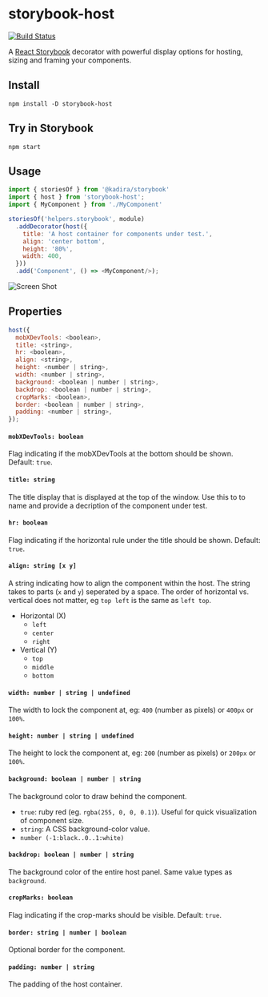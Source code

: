 # storybook-host
[![Build Status](https://travis-ci.org/philcockfield/storybook-host.svg?branch=master)](https://travis-ci.org/philcockfield/storybook-host)

A [React Storybook](https://getstorybook.io/) decorator with powerful display options for 
hosting, sizing and framing your components.




## Install

    npm install -D storybook-host

## Try in Storybook

    npm start

## Usage

```js
import { storiesOf } from '@kadira/storybook'
import { host } from 'storybook-host';
import { MyComponent } from './MyComponent'

storiesOf('helpers.storybook', module)
  .addDecorator(host({
    title: 'A host container for components under test.',
    align: 'center bottom',
    height: '80%',
    width: 400,
  }))
  .add('Component', () => <MyComponent/>);

```

![Screen Shot](https://cloud.githubusercontent.com/assets/185555/19583290/dc0041fc-9797-11e6-9893-62bb03822eca.png)




## Properties

```js
host({
  mobXDevTools: <boolean>,
  title: <string>,
  hr: <boolean>,
  align: <string>,
  height: <number | string>,
  width: <number | string>,
  background: <boolean | number | string>,
  backdrop: <boolean | number | string>,
  cropMarks: <boolean>,
  border: <boolean | number | string>,
  padding: <number | string>,
});
```
#### `mobXDevTools: boolean`
Flag indicating if the mobXDevTools at the bottom should be shown.  Default: `true`.

#### `title: string`
The title display that is displayed at the top of the window.
Use this to to name and provide a decription of the component under test.

#### `hr: boolean`
Flag indicating if the horizontal rule under the title should be shown.  Default: `true`.

#### `align: string [x y]`
A string indicating how to align the component within the host. The string takes to parts (`x` and `y`) 
seperated by a space. The order of horizontal vs. vertical does not matter, 
eg `top left` is the same as `left top`.

- Horizontal (X)
    - `left`
    - `center`
    - `right`
- Vertical (Y)
    - `top`
    - `middle`
    - `bottom`


#### `width: number | string | undefined`
The width to lock the component at, eg: `400` (number as pixels) or `400px` or `100%`.

#### `height: number | string | undefined`
The height to lock the component at, eg: `200` (number as pixels) or `200px` or `100%`.

#### `background: boolean | number | string`
The background color to draw behind the component.
- `true`: ruby red (eg. `rgba(255, 0, 0, 0.1)`).  Useful for quick visualization of component size.  
- `string`: A CSS background-color value.
- `number (-1:black..0..1:white)`

#### `backdrop: boolean | number | string`
The background color of the entire host panel. Same value types as `background`.

#### `cropMarks: boolean`
Flag indicating if the crop-marks should be visible. Default: `true`.

#### `border: string | number | boolean`
Optional border for the component.

#### `padding: number | string`
The padding of the host container.

